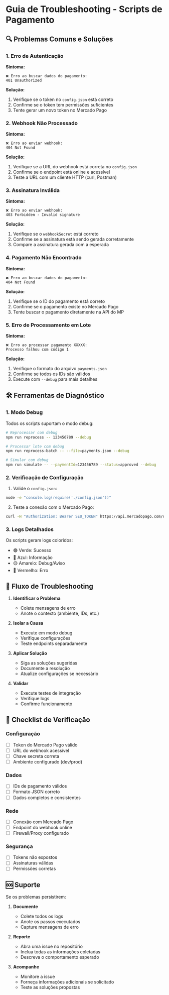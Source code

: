 # Guia de Troubleshooting - Scripts de Pagamento

## 🔍 Problemas Comuns e Soluções

### 1. Erro de Autenticação

**Sintoma:**
```
❌ Erro ao buscar dados do pagamento:
401 Unauthorized
```

**Solução:**
1. Verifique se o token no `config.json` está correto
2. Confirme se o token tem permissões suficientes
3. Tente gerar um novo token no Mercado Pago

### 2. Webhook Não Processado

**Sintoma:**
```
❌ Erro ao enviar webhook:
404 Not Found
```

**Solução:**
1. Verifique se a URL do webhook está correta no `config.json`
2. Confirme se o endpoint está online e acessível
3. Teste a URL com um cliente HTTP (curl, Postman)

### 3. Assinatura Inválida

**Sintoma:**
```
❌ Erro ao enviar webhook:
403 Forbidden - Invalid signature
```

**Solução:**
1. Verifique se o `webhookSecret` está correto
2. Confirme se a assinatura está sendo gerada corretamente
3. Compare a assinatura gerada com a esperada

### 4. Pagamento Não Encontrado

**Sintoma:**
```
❌ Erro ao buscar dados do pagamento:
404 Not Found
```

**Solução:**
1. Verifique se o ID do pagamento está correto
2. Confirme se o pagamento existe no Mercado Pago
3. Tente buscar o pagamento diretamente na API do MP

### 5. Erro de Processamento em Lote

**Sintoma:**
```
❌ Erro ao processar pagamento XXXXX:
Processo falhou com código 1
```

**Solução:**
1. Verifique o formato do arquivo `payments.json`
2. Confirme se todos os IDs são válidos
3. Execute com `--debug` para mais detalhes

## 🛠️ Ferramentas de Diagnóstico

### 1. Modo Debug

Todos os scripts suportam o modo debug:
```bash
# Reprocessar com debug
npm run reprocess -- 123456789 --debug

# Processar lote com debug
npm run reprocess-batch -- --file=payments.json --debug

# Simular com debug
npm run simulate -- --paymentId=123456789 --status=approved --debug
```

### 2. Verificação de Configuração

1. Valide o `config.json`:
```bash
node -e "console.log(require('./config.json'))"
```

2. Teste a conexão com o Mercado Pago:
```bash
curl -H "Authorization: Bearer SEU_TOKEN" https://api.mercadopago.com/users/me
```

### 3. Logs Detalhados

Os scripts geram logs coloridos:
- 🟢 Verde: Sucesso
- 🔵 Azul: Informação
- 🟡 Amarelo: Debug/Aviso
- 🔴 Vermelho: Erro

## 🔄 Fluxo de Troubleshooting

1. **Identificar o Problema**
   - Colete mensagens de erro
   - Anote o contexto (ambiente, IDs, etc.)

2. **Isolar a Causa**
   - Execute em modo debug
   - Verifique configurações
   - Teste endpoints separadamente

3. **Aplicar Solução**
   - Siga as soluções sugeridas
   - Documente a resolução
   - Atualize configurações se necessário

4. **Validar**
   - Execute testes de integração
   - Verifique logs
   - Confirme funcionamento

## 📝 Checklist de Verificação

### Configuração
- [ ] Token do Mercado Pago válido
- [ ] URL do webhook acessível
- [ ] Chave secreta correta
- [ ] Ambiente configurado (dev/prod)

### Dados
- [ ] IDs de pagamento válidos
- [ ] Formato JSON correto
- [ ] Dados completos e consistentes

### Rede
- [ ] Conexão com Mercado Pago
- [ ] Endpoint do webhook online
- [ ] Firewall/Proxy configurado

### Segurança
- [ ] Tokens não expostos
- [ ] Assinaturas válidas
- [ ] Permissões corretas

## 🆘 Suporte

Se os problemas persistirem:

1. **Documente**
   - Colete todos os logs
   - Anote os passos executados
   - Capture mensagens de erro

2. **Reporte**
   - Abra uma issue no repositório
   - Inclua todas as informações coletadas
   - Descreva o comportamento esperado

3. **Acompanhe**
   - Monitore a issue
   - Forneça informações adicionais se solicitado
   - Teste as soluções propostas 